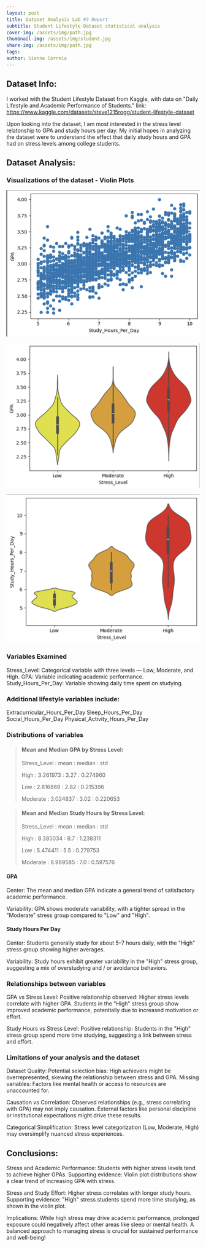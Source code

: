 ```yaml
---
layout: post
title: Dataset Analysis Lab #3 Report
subtitle: Student Lifestyle Dataset statistical analysis 
cover-img: /assets/img/path.jpg
thumbnail-img: /assets/img/student.jpg
share-img: /assets/img/path.jpg
tags: 
author: Sienna Correia
---
```


## Dataset Info:
I worked with the Student Lifestyle Dataset from Kaggle, with data on "Daily Lifestyle and Academic Performance of Students."
link: https://www.kaggle.com/datasets/steve1215rogg/student-lifestyle-dataset 

Upon looking into the dataset, I am most interested in the stress level relatonship to GPA and study hours per day. My initial hopes in analyzing the dataset were to understand the effect that daily study hours and GPA had on stress levels among college students.

## Dataset Analysis:

### Visualizations of the dataset - Violin Plots 

![Study Hours vs GPA Scatterplot](/assets/img/study_hours_vs_gpa.png)

![Stress Levels vs GPA Violin Plot](/assets/img/stress_vs_gpa.png)

![Stress Levels vs Daily Study Hours Violin Plot](/assets/img/stress_vs_study_hours.png)


### Variables Examined
Stress_Level: Categorical variable with three levels — Low, Moderate, and High.
GPA: Variable indicating academic performance.
Study_Hours_Per_Day: Variable showing daily time spent on studying.

### Additional lifestyle variables include:
Extracurricular_Hours_Per_Day
Sleep_Hours_Per_Day
Social_Hours_Per_Day
Physical_Activity_Hours_Per_Day

### Distributions of variables 

> #### Mean and Median GPA by Stress Level:
>  Stress_Level : mean : median : std                
>
> High :
> 3.261973   :   3.27   :   0.274960
>
> Low :
> 2.816869   :   2.82   :   0.215396
>
> Moderate :
> 3.024837   :   3.02   :   0.220653

> #### Mean and Median Study Hours by Stress Level:
>  Stress_Level : mean : median : std
> 
> High :
> 8.385034   :    8.7   :    1.238311
>
> Low :
> 5.474411   :    5.5   :    0.279753
>
> Moderate :
>  6.969585   :   7.0   :    0.597576

#### GPA
Center: The mean and median GPA indicate a general trend of satisfactory academic performance.

Variability: GPA shows moderate variability, with a tighter spread in the "Moderate" stress group compared to "Low" and "High".

#### Study Hours Per Day 
Center: Students generally study for about 5–7 hours daily, with the "High" stress group showing higher averages.

Variability: Study hours exhibit greater variability in the "High" stress group, suggesting a mix of overstudying and / or avoidance behaviors.

### Relationships between variables
GPA vs Stress Level:
Positive relationship observed: Higher stress levels correlate with higher GPA. Students in the "High" stress group show improved academic performance, potentially due to increased motivation or effort.

Study Hours vs Stress Level:
Positive relationship: Students in the "High" stress group spend more time studying, suggesting a link between stress and effort.


### Limitations of your analysis and the dataset
Dataset Quality:
Potential selection bias: High achievers might be overrepresented, skewing the relationship between stress and GPA.
Missing variables: Factors like mental health or access to resources are unaccounted for.

Causation vs Correlation:
Observed relationships (e.g., stress correlating with GPA) may not imply causation. External factors like personal discipline or institutional expectations might drive these results.

Categorical Simplification:
Stress level categorization (Low, Moderate, High) may oversimplify nuanced stress experiences.

## Conclusions:
Stress and Academic Performance:
Students with higher stress levels tend to achieve higher GPAs.
Supporting evidence: Violin plot distributions show a clear trend of increasing GPA with stress.

Stress and Study Effort:
Higher stress correlates with longer study hours.
Supporting evidence: "High" stress students spend more time studying, as shown in the violin plot.

Implications:
While high stress may drive academic performance, prolonged exposure could negatively affect other areas like sleep or mental health.
A balanced approach to managing stress is crucial for sustained performance and well-being!
